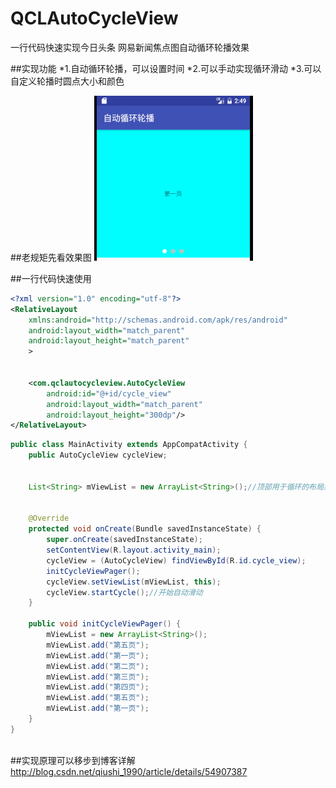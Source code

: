 # QCLAutoCycleView
一行代码快速实现今日头条 网易新闻焦点图自动循环轮播效果

##实现功能
*1.自动循环轮播，可以设置时间
*2.可以手动实现循环滑动
*3.可以自定义轮播时圆点大小和颜色

##老规矩先看效果图
![image](https://github.com/qiushi123/QCLAutoCycleView/blob/master/images/GIF.gif?raw=true)

##一行代码快速使用
```xml
<?xml version="1.0" encoding="utf-8"?>  
<RelativeLayout  
    xmlns:android="http://schemas.android.com/apk/res/android"  
    android:layout_width="match_parent"  
    android:layout_height="match_parent"  
    >  
  
  
    <com.qclautocycleview.AutoCycleView  
        android:id="@+id/cycle_view"  
        android:layout_width="match_parent"  
        android:layout_height="300dp"/>  
</RelativeLayout>  
```

```java
public class MainActivity extends AppCompatActivity {  
    public AutoCycleView cycleView;  
  
  
    List<String> mViewList = new ArrayList<String>();//顶部用于循环的布局集合  
  
  
    @Override  
    protected void onCreate(Bundle savedInstanceState) {  
        super.onCreate(savedInstanceState);  
        setContentView(R.layout.activity_main);  
        cycleView = (AutoCycleView) findViewById(R.id.cycle_view);  
        initCycleViewPager();  
        cycleView.setViewList(mViewList, this);  
        cycleView.startCycle();//开始自动滑动  
    }  

    public void initCycleViewPager() {  
        mViewList = new ArrayList<String>();  
        mViewList.add("第五页");  
        mViewList.add("第一页");  
        mViewList.add("第二页");  
        mViewList.add("第三页");  
        mViewList.add("第四页");  
        mViewList.add("第五页");  
        mViewList.add("第一页");  
    }  
}  
 
```
##实现原理可以移步到博客详解
http://blog.csdn.net/qiushi_1990/article/details/54907387
